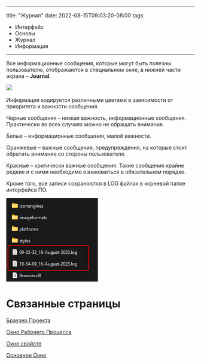 
---
title: "Журнал"
date: 2022-08-15T09:03:20-08:00
tags:
- Интерфейс
- Основы
- Журнал
- Информация
---


Все информационные сообщения, которые могут быть полезны пользователю, отображаются в специальном окне, в нижней части экрана – **Journal**.

![](https://gamma-wellbore.com/wp-content/uploads/2023/02/2023-02-04_16h47_52.png)

Информация кодируется различными цветами в зависимости от приоритета и важности сообщения.

Черные сообщения – низкая важность, информационные сообщения. Практически во всех случаях можно не обращать внимания.

Белые – информационные сообщения, малой важности.

Оранжевые – важные сообщения, предупреждения, на которые стоит обратить внимание со стороны пользователя.

Красные – критически важные сообщения. Такие сообщения крайне редкие и с ними необходимо ознакомиться в обязательном порядке.

Кроме того, все записи сохраняются в LOG файлах в корневой папке интерфейса ПО.

![](Журнал_imgs/log%20files%20in%20Explorer.png)

# Связанные страницы

[Браузер Проекта](Браузер%20Проекта.md)

[Окно Рабочего Процесса](Окно%20Рабочего%20Процесса.md)

[Окно свойств](Окно%20свойств.md)

[Основное Окно](Основное%20Окно.md)